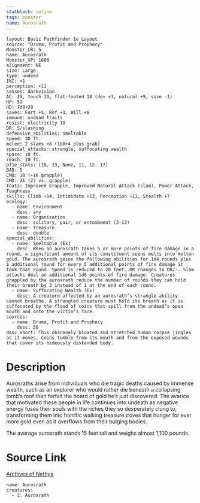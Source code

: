 ```yaml
---
statblock: inline
tags: monster
name: Aurosrath
---
```

```statblock
layout: Basic Pathfinder 1e Layout
source: "Druma, Profit and Prophecy"
Monster_CR: 5
name: Aurosrath
Monster_XP: 1600
alignment: NE
size: Large
type: undead
INI: +1
perception: +11
senses: darkvision
AC: 19, touch 10, flat-footed 18 (dex +1, natural +9, size -1)
HP: 59
HD: 7d8+28
saves: Fort +5, Ref +3, Will +6
immune: undead traits
resist: electricity 10
DR: 5/slashing
defensive_abilities: smeltable
speed: 30 ft.
melee: 2 slams +8 (1d8+4 plus grab)
special_attacks: strangle, suffocating wealth
space: 10 ft.
reach: 10 ft.
pf1e_stats: [18, 13, None, 11, 12, 17]
BAB: 5
CMB: 10 (+16 grapple)
CMD: 21 (23 vs. grapple)
feats: Improved Grapple, Improved Natural Attack (slam), Power Attack, Toughness
skills: Climb +14, Intimidate +13, Perception +11, Stealth +7
ecology:
  - name: Environment
    desc: any
  - name: Organisation
    desc: solitary, pair, or entombment (3-12)
  - name: Treasure
    desc: double
special_abilities:
  - name: Smeltable (Ex)
    desc: When an aurosrath takes 5 or more points of fire damage in a round, a significant amount of its constituent coins melts into molten gold. The aurosrath gains the following abilities for 1d4 rounds plus 1 additional round for every 5 additional points of fire damage it took that round. Speed is reduced to 20 feet. DR changes to DR/-. Slam attacks deal an additional 1d6 points of fire damage. Creatures grappled by the aurosrath reduce the number of rounds they can hold their breath by 3 instead of 1 at the end of each round.
  - name: Suffocating Wealth (Ex)
    desc: A creature affected by an aurosrath’s strangle ability cannot breathe. A strangled creature must hold its breath as it is suffocated by the flood of coins that spill from the undead’s open mouth and onto the victim’s face.
sources:
  - name: Druma, Profit and Prophecy
    desc: 56
desc_short: This obscenely bloated and stretched human corpse jingles as it moves. Coins tumble from its mouth and from the exposed wounds that cover its hideously distended body.
```
# Description
Aurosraths arise from individuals who die tragic deaths caused by immense wealth, such as an explorer who would rather die beneath a collapsing tomb’s roof than forfeit the hoard of gold he’s just discovered. The avarice that motivated these people in life continues into undeath as negative energy fuses their souls with the riches they so desperately clung to, transforming them into horrific walking treasure troves that hunger for ever more gold even as it overflows from their bulging bodies.

 The average aurosrath stands 15 feet tall and weighs almost 1,100 pounds.
# Source Link
[Archives of Nethys](https://aonprd.com/MonsterDisplay.aspx?ItemName=Aurosrath)
```encounter-table
name: Aurosrath
creatures:
  - 1: Aurosrath
```
